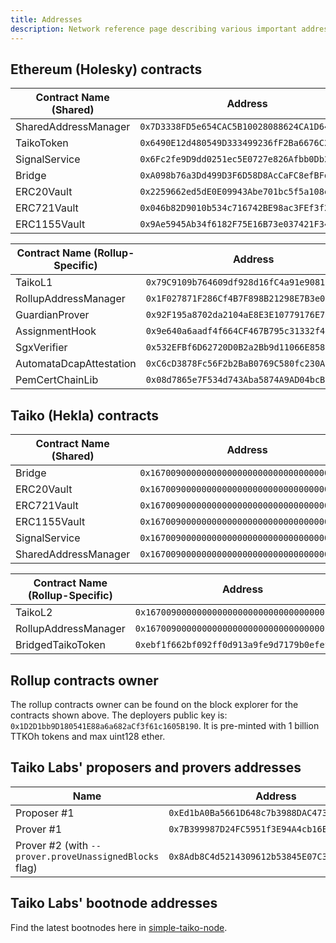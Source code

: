 ```yaml
---
title: Addresses
description: Network reference page describing various important addresses on Taiko.
---
```


## Ethereum (Holesky) contracts

| Contract Name (Shared) | Address                                      |
| ---------------------- | -------------------------------------------- |
| SharedAddressManager   | `0x7D3338FD5e654CAC5B10028088624CA1D64e74f7` |
| TaikoToken             | `0x6490E12d480549D333499236fF2Ba6676C296011` |
| SignalService          | `0x6Fc2fe9D9dd0251ec5E0727e826Afbb0Db2CBe0D` |
| Bridge                 | `0xA098b76a3Dd499D3F6D58D8AcCaFC8efBFd06807` |
| ERC20Vault             | `0x2259662ed5dE0E09943Abe701bc5f5a108eABBAa` |
| ERC721Vault            | `0x046b82D9010b534c716742BE98ac3FEf3f2EC99f` |
| ERC1155Vault           | `0x9Ae5945Ab34f6182F75E16B73e037421F341fEe3` |

| Contract Name (Rollup-Specific) | Address                                      |
| ------------------------------- | -------------------------------------------- |
| TaikoL1                         | `0x79C9109b764609df928d16fC4a91e9081F7e87DB` |
| RollupAddressManager            | `0x1F027871F286Cf4B7F898B21298E7B3e090a8403` |
| GuardianProver                  | `0x92F195a8702da2104aE8E3E10779176E7C35d6BC` |
| AssignmentHook                  | `0x9e640a6aadf4f664CF467B795c31332f44AcBe6c` |
| SgxVerifier                     | `0x532EFBf6D62720D0B2a2Bb9d11066E8588cAE6D9` |
| AutomataDcapAttestation         | `0xC6cD3878Fc56F2b2BaB0769C580fc230A95e1398` |
| PemCertChainLib                 | `0x08d7865e7F534d743Aba5874A9AD04bcB223a92E` |

## Taiko (Hekla) contracts

| Contract Name (Shared) | Address                                      |
| ---------------------- | -------------------------------------------- |
| Bridge                 | `0x1670090000000000000000000000000000000001` |
| ERC20Vault             | `0x1670090000000000000000000000000000000002` |
| ERC721Vault            | `0x1670090000000000000000000000000000000003` |
| ERC1155Vault           | `0x1670090000000000000000000000000000000004` |
| SignalService          | `0x1670090000000000000000000000000000000005` |
| SharedAddressManager   | `0x1670090000000000000000000000000000000006` |

| Contract Name (Rollup-Specific) | Address                                      |
| ------------------------------- | -------------------------------------------- |
| TaikoL2                         | `0x1670090000000000000000000000000000010001` |
| RollupAddressManager            | `0x1670090000000000000000000000000000010002` |
| BridgedTaikoToken               | `0xebf1f662bf092ff0d913a9fe9d7179b0efef1611` |

## Rollup contracts owner

The rollup contracts owner can be found on the block explorer for the contracts shown above. The deployers public key is: `0x1D2D1bb9D180541E88a6a682aCf3f61c1605B190`. It is pre-minted with 1 billion TTKOh tokens and max uint128 ether.

## Taiko Labs' proposers and provers addresses

| Name                                                   | Address                                      |
| ------------------------------------------------------ | -------------------------------------------- |
| Proposer #1                                            | `0xEd1bA0Ba5661D648c7b3988DAC473F60403aff1e` |
| Prover #1                                              | `0x7B399987D24FC5951f3E94A4cb16E87414bF2229` |
| Prover #2 (with `--prover.proveUnassignedBlocks` flag) | `0x8Adb8C4d5214309612b53845E07C3Cb5BB4E8CF0` |

## Taiko Labs' bootnode addresses

Find the latest bootnodes here in [simple-taiko-node](https://github.com/taikoxyz/simple-taiko-node/blob/main/.env.sample).
